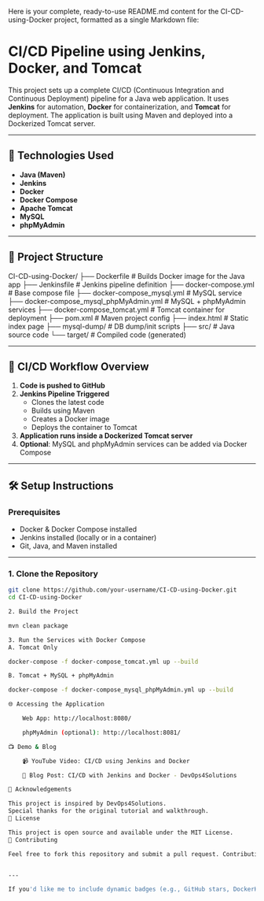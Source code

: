 Here is your complete, ready-to-use README.md content for the CI-CD-using-Docker project, formatted as a single Markdown file:

# CI/CD Pipeline using Jenkins, Docker, and Tomcat

This project sets up a complete CI/CD (Continuous Integration and Continuous Deployment) pipeline for a Java web application. It uses **Jenkins** for automation, **Docker** for containerization, and **Tomcat** for deployment. The application is built using Maven and deployed into a Dockerized Tomcat server.

---

## 🔧 Technologies Used

- **Java (Maven)**
- **Jenkins**
- **Docker**
- **Docker Compose**
- **Apache Tomcat**
- **MySQL**
- **phpMyAdmin**

---

## 📂 Project Structure

CI-CD-using-Docker/
├── Dockerfile # Builds Docker image for the Java app
├── Jenkinsfile # Jenkins pipeline definition
├── docker-compose.yml # Base compose file
├── docker-compose_mysql.yml # MySQL service
├── docker-compose_mysql_phpMyAdmin.yml # MySQL + phpMyAdmin services
├── docker-compose_tomcat.yml # Tomcat container for deployment
├── pom.xml # Maven project config
├── index.html # Static index page
├── mysql-dump/ # DB dump/init scripts
├── src/ # Java source code
└── target/ # Compiled code (generated)


---

## 🚀 CI/CD Workflow Overview

1. **Code is pushed to GitHub**
2. **Jenkins Pipeline Triggered**
   - Clones the latest code
   - Builds using Maven
   - Creates a Docker image
   - Deploys the container to Tomcat
3. **Application runs inside a Dockerized Tomcat server**
4. **Optional**: MySQL and phpMyAdmin services can be added via Docker Compose

---

## 🛠️ Setup Instructions

### Prerequisites

- Docker & Docker Compose installed
- Jenkins installed (locally or in a container)
- Git, Java, and Maven installed

---

### 1. Clone the Repository

```bash
git clone https://github.com/your-username/CI-CD-using-Docker.git
cd CI-CD-using-Docker

2. Build the Project

mvn clean package

3. Run the Services with Docker Compose
A. Tomcat Only

docker-compose -f docker-compose_tomcat.yml up --build

B. Tomcat + MySQL + phpMyAdmin

docker-compose -f docker-compose_mysql_phpMyAdmin.yml up --build

🌐 Accessing the Application

    Web App: http://localhost:8080/

    phpMyAdmin (optional): http://localhost:8081/

📺 Demo & Blog

    📹 YouTube Video: CI/CD using Jenkins and Docker

    📝 Blog Post: CI/CD with Jenkins and Docker - DevOps4Solutions

🙏 Acknowledgements

This project is inspired by DevOps4Solutions.
Special thanks for the original tutorial and walkthrough.
📄 License

This project is open source and available under the MIT License.
🤝 Contributing

Feel free to fork this repository and submit a pull request. Contributions, issues, and suggestions are welcome!


---

If you'd like me to include dynamic badges (e.g., GitHub stars, DockerHub pulls,
